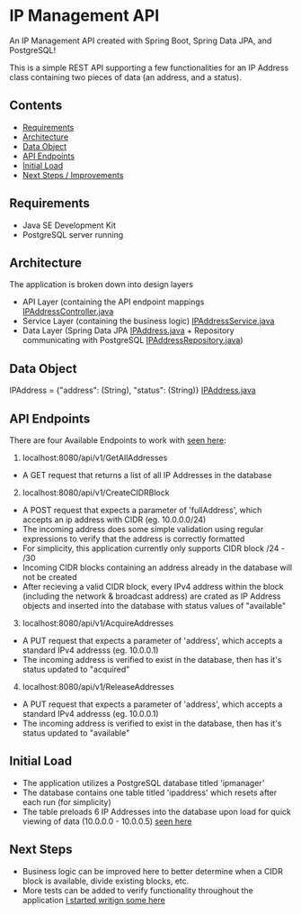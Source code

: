 # IP Management API
An IP Management API created with Spring Boot, Spring Data JPA, and PostgreSQL!

This is a simple REST API supporting a few functionalities for an IP Address class containing two pieces of data (an address, and a status).

## Contents
- [Requirements](#Requirements)
- [Architecture](#Architecture)
- [Data Object](#Data-Object)
- [API Endpoints](#API-Endpoints)
- [Initial Load](#Initial-Load)
- [Next Steps / Improvements](#Next-Steps)


## Requirements
 - Java SE Development Kit
 - PostgreSQL server running

## Architecture
 
The application is broken down into design layers
 - API Layer (containing the API endpoint mappings [IPAddressController.java](src/main/java/com/example/ipmanager/IPAddress/IPAddressController.java)
 - Service Layer (containing the business logic) [IPAddressService.java](src/main/java/com/example/ipmanager/IPAddress/IPAddressService.java)
 - Data Layer (Spring Data JPA [IPAddress.java](src/main/java/com/example/ipmanager/IPAddress/IPAddress.java) + Repository communicating with PostgreSQL [IPAddressRepository.java](src/main/java/com/example/ipmanager/IPAddress/IPAddressRepository.java))


## Data Object

IPAddress = {"address": (String), "status": (String)} [IPAddress.java](src/main/java/com/example/ipmanager/IPAddress/IPAddress.java)


## API Endpoints

There are four Available Endpoints to work with [seen here](src/main/java/com/example/ipmanager/IPAddress/IPAddressController.java):
1. localhost:8080/api/v1/GetAllAddresses
 - A GET request that returns a list of all IP Addresses in the database

2. localhost:8080/api/v1/CreateCIDRBlock
 - A POST request that expects a parameter of 'fullAddress', which accepts an ip address with CIDR (eg. 10.0.0.0/24)
 - The incoming address does some simple validation using regular expressions to verify that the address is correctly formatted
 - For simplicity, this application currently only supports CIDR block /24 - /30
 - Incoming CIDR blocks containing an address already in the database will not be created
 - After recieving a valid CIDR block, every IPv4 address within the block (including the network & broadcast address) are crated as IP Address objects and inserted into the database with status values of "available"

3. localhost:8080/api/v1/AcquireAddresses
 - A PUT request that expects a parameter of 'address', which accepts a standard IPv4 addresss (eg. 10.0.0.1)
 - The incoming address is verified to exist in the database, then has it's status updated to "acquired"

4. localhost:8080/api/v1/ReleaseAddresses
 - A PUT request that expects a parameter of 'address', which accepts a standard IPv4 addresss (eg. 10.0.0.1)
 - The incoming address is verified to exist in the database, then has it's status updated to "available"
 
 
## Initial Load
 
 - The application utilizes a PostgreSQL database titled 'ipmanager'
 - The database contains one table titled 'ipaddress' which resets after each run (for simplicity)
 - The table preloads 6 IP Addresses into the database upon load for quick viewing of data (10.0.0.0 - 10.0.0.5) [seen here](src/main/java/com/example/ipmanager/IPAddress/IPAddressConfig.java)


## Next Steps
 - Business logic can be improved here to better determine when a CIDR block is available, divide existing blocks, etc.
 - More tests can be added to verify functionality throughout the application [I started writign some here](src/test/java/com/example/ipmanager/IPAddress/IPManagerApplicationTests.java)
